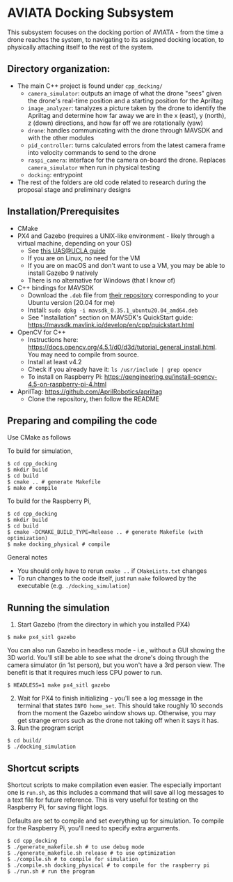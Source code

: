 # AVIATA Docking Subsystem

This subsystem focuses on the docking portion of AVIATA - from the time a drone reaches the system, to navigating to its assigned docking location, to physically attaching itself to the rest of the system.

## Directory organization:
* The main C++ project is found under `cpp_docking/`
  * `camera_simulator`: outputs an image of what the drone "sees" given the drone's real-time position and a starting position for the Apriltag
  * `image_analyzer`: tanalyzes a picture taken by the drone to identify the Apriltag and determine how far away we are in the x (east), y (north), z (down) directions, and how far off we are rotationally (yaw)
  * `drone`: handles communicating with the drone through MAVSDK and with the other modules
  * `pid_controller`: turns calculated errors from the latest camera frame into velocity commands to send to the drone
  * `raspi_camera`: interface for the camera on-board the drone. Replaces `camera_simulator` when run in physical testing
  * `docking`: entrypoint
* The rest of the folders are old code related to research during the proposal stage and preliminary designs

## Installation/Prerequisites
* CMake
* PX4 and Gazebo (requires a UNIX-like environment - likely through a virtual machine, depending on your OS)
  * See [this UAS@UCLA guide](https://uasatucla.org/docs/software/tutorials/new-page)
  * If you are on Linux, no need for the VM
  * If you are on macOS and don't want to use a VM, you may be able to install Gazebo 9 natively
  * There is no alternative for Windows (that I know of)
* C++ bindings for MAVSDK
  * Download the `.deb` file from [their repository](https://github.com/mavlink/MAVSDK/releases) corresponding to your Ubuntu version (20.04 for me)
  * Install: `sudo dpkg -i mavsdk_0.35.1_ubuntu20.04_amd64.deb`
  * See "Installation" section on MAVSDK's QuickStart guide: https://mavsdk.mavlink.io/develop/en/cpp/quickstart.html
* OpenCV for C++
  * Instructions here: https://docs.opencv.org/4.5.1/d0/d3d/tutorial_general_install.html. You may need to compile from source.
  * Install at least v4.2
  * Check if you already have it: `ls /usr/include | grep opencv`
  * To install on Raspberry Pi: https://qengineering.eu/install-opencv-4.5-on-raspberry-pi-4.html
* AprilTag: https://github.com/AprilRobotics/apriltag
  * Clone the repository, then follow the README

## Preparing and compiling the code

Use CMake as follows

To build for simulation,
```
$ cd cpp_docking
$ mkdir build
$ cd build
$ cmake .. # generate Makefile
$ make # compile
```

To build for the Raspberry Pi,

```
$ cd cpp_docking
$ mkdir build
$ cd build
$ cmake -DCMAKE_BUILD_TYPE=Release .. # generate Makefile (with optimization)
$ make docking_physical # compile
```
General notes
  * You should only have to rerun `cmake ..` if `CMakeLists.txt` changes
  * To run changes to the code itself, just run `make` followed by the executable (e.g. `./docking_simulation`)
## Running the simulation
1. Start Gazebo (from the directory in which you installed PX4)
```
$ make px4_sitl gazebo
```
You can also run Gazebo in headless mode - i.e., without a GUI showing the 3D world. You'll still be able to see what the drone's doing through the camera simulator (in 1st person), but you won't have a 3rd person view. The benefit is that it requires much less CPU power to run.
```
$ HEADLESS=1 make px4_sitl gazebo
```

2. Wait for PX4 to finish initializing - you'll see a log message in the terminal that states `INFO home_set`. This should take roughly 10 seconds from the moment the Gazebo window shows up. Otherwise, you may get strange errors such as the drone not taking off when it says it has.
3. Run the program script
```
$ cd build/
$ ./docking_simulation
```

## Shortcut scripts

Shortcut scripts to make compilation even easier. The especially important one is `run.sh`, as this includes a command that will save all log messages to a text file for future reference. This is very useful for testing on the Raspberry Pi, for saving flight logs.

Defaults are set to compile and set everything up for simulation. To compile for the Raspberry Pi, you'll need to specify extra arguments.

```
$ cd cpp_docking
$ ./generate_makefile.sh # to use debug mode
$ ./generate_makefile.sh release # to use optimization
$ ./compile.sh # to compile for simulation
$ ./compile.sh docking_physical # to compile for the raspberry pi
$ ./run.sh # run the program
```